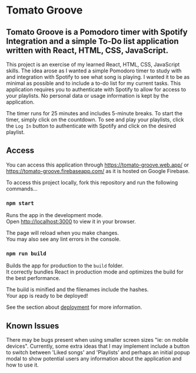 # Tomato Groove

## Tomato Groove is a Pomodoro timer with Spotify Integration and a simple To-Do list application written with React, HTML, CSS, JavaScript. 

This project is an exercise of my learned React, HTML, CSS, JavaScript skills. The idea arose as I wanted a simple 
Pomodoro timer to study with and integration with Spotify to see what song is playing. I wanted it to be as minimal as 
possible and to include a to-do list for my current tasks. This application requires you to authenticate with Spotify
to allow for access to your playlists. No personal data or usage information is kept by the application. 

The timer runs for 25 minutes and includes 5-minute breaks. To start the timer, simply click on the countdown. To see 
and play your playlists, click the `Log In` button to authenticate with Spotify and click on the desired playlist. 

## Access

You can access this application through https://tomato-groove.web.app/ or https://tomato-groove.firebaseapp.com/ as it
is hosted on Google Firebase. 

To access this project locally, fork this repository and run the following commands...

### `npm start`

Runs the app in the development mode.\
Open [http://localhost:3000](http://localhost:3000) to view it in your browser.

The page will reload when you make changes.\
You may also see any lint errors in the console.

### `npm run build`

Builds the app for production to the `build` folder.\
It correctly bundles React in production mode and optimizes the build for the best performance.

The build is minified and the filenames include the hashes.\
Your app is ready to be deployed!

See the section about [deployment](https://facebook.github.io/create-react-app/docs/deployment) for more information.

## Known Issues

There may be bugs present when using smaller screen sizes "ie: on mobile devices". Currently, some extra ideas that I 
may implement include a button to switch between 'Liked songs' and 'Playlists' and perhaps an initial popup modal to 
show potential users any information about the application and how to use it. 


